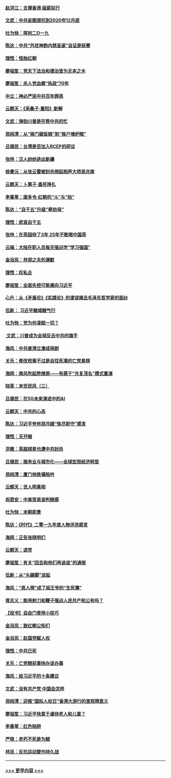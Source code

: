 #### [赵洪江：支撑香港 砥砺前行](../pages/nsc993/n11748482.md?t=12271522) 
#### [文武：中共妄图顽抗到2020年12月底](../pages/nsc993/n11748446.md?t=12271522) 
#### [吐为快：挥别二O一九](../pages/nsc993/n11748411.md?t=12271522) 
#### [陈达：中共“外扰神韵内禁圣诞”自证是妖孽](../pages/nsc993/n11748226.md?t=12271522) 
#### [理悟：怪胎红朝](../pages/nsc993/n11748206.md?t=12271522) 
#### [廖祖笙：党天下法治和德治皆为无本之木](../pages/nsc993/n11748135.md?t=12271522) 
#### [廖祖笙：杀人党血腥“执政”70年](../pages/nsc993/n11745144.md?t=12271522) 
#### [中立：神必严惩中共百年罪恶](../pages/nsc993/n11744970.md?t=12271522) 
#### [云鹤天：《采桑子‧重阳》新解](../pages/nsc993/n11744948.md?t=12271522) 
#### [文武：弹劾川普是在帮中共的忙](../pages/nsc993/n11744758.md?t=12271522) 
#### [郑纯清：从“挨门砸饭锅”到“挨户堵炉眼”](../pages/nsc993/n11744745.md?t=12271522) 
#### [吕锡民：台湾是否加入RCEP的研议](../pages/nsc993/n11744701.md?t=12271522) 
#### [张林：汉人纷纷逃出新疆](../pages/nsc993/n11743530.md?t=12271522) 
#### [徐曼沅：从张云雷被封杀想起相声大师吴兆南](../pages/nsc993/n11741816.md?t=12271522) 
#### [云鹤天：卜算子‧垂死挣扎](../pages/nsc993/n11739956.md?t=12271522) 
#### [李春草：唐多令‧红朝的“斗”与“拍”](../pages/nsc993/n11739830.md?t=12271522) 
#### [陈达：“自干五”升级“牵妨母”](../pages/nsc993/n11739724.md?t=12271522) 
#### [理悟：悲哀自干五](../pages/nsc993/n11739547.md?t=12271522) 
#### [张林：在茶园待了3年 25年不敢喝中国茶](../pages/nsc993/n11739240.md?t=12271522) 
#### [云端：大陆在职人员每天强迫学“学习强国”](../pages/nsc993/n11738735.md?t=12271522) 
#### [金浴凤：林郑之夫的渊默](../pages/nsc993/n11737735.md?t=12271522) 
#### [理悟：叹私企](../pages/nsc993/n11737715.md?t=12271522) 
#### [廖祖笙：全面失控可能袭向习近平](../pages/nsc993/n11737704.md?t=12271522) 
#### [心升：从《矛盾论》《实践论》的谬误揭去毛泽东哲学家的面纱](../pages/nsc993/n11736962.md?t=12271522) 
#### [伍新： 习近平赌城赌气行](../pages/nsc993/n11736929.md?t=12271522) 
#### [吐为快：党为何凌蹈一切？](../pages/nsc993/n11736915.md?t=12271522) 
#### [ 文武：川普成为全球反击中共的旗手](../pages/nsc993/n11736882.md?t=12271522) 
#### [海风：中共废港立澳成闹剧](../pages/nsc993/n11735857.md?t=12271522) 
#### [关乐：修改校章不过是自往死凑的亡党臭棋](../pages/nsc993/n11735097.md?t=12271522) 
#### [海网：南风吹起势燎原——有感于“光复茂名”模式重演](../pages/nsc993/n11732308.md?t=12271522) 
#### [陆客：末世民风（三）](../pages/nsc993/n11732211.md?t=12271522) 
#### [吕锡民：在5G未来演进中的AI](../pages/nsc993/n11730010.md?t=12271522) 
#### [云鹤天：中共的心态](../pages/nsc993/n11729906.md?t=12271522) 
#### [陈达：习近平夸林郑月娥“恪尽职守”感言](../pages/nsc993/n11729881.md?t=12271522) 
#### [理悟：天开眼](../pages/nsc993/n11729699.md?t=12271522) 
#### [洪微：英超球星也遭中共封杀](../pages/nsc993/n11727243.md?t=12271522) 
#### [吕锡民：服务业与城市化——全球宏观经济转型](../pages/nsc993/n11725845.md?t=12271522) 
#### [郑纯清：厦门地铁塌陷吟](../pages/nsc993/n11725813.md?t=12271522) 
#### [云鹤天：世人明真相](../pages/nsc993/n11725621.md?t=12271522) 
#### [祝君安：中美贸易谈判随感](../pages/nsc993/n11725609.md?t=12271522) 
#### [吐为快：末朝即景](../pages/nsc993/n11723365.md?t=12271522) 
#### [陈达：《时代》二零一九年度人物评选感言](../pages/nsc993/n11723337.md?t=12271522) 
#### [海网：正告张晓明们](../pages/nsc993/n11723228.md?t=12271522) 
#### [云鹤天：退党](../pages/nsc993/n11723056.md?t=12271522) 
#### [廖祖笙：有关“回去和他们再谈谈”的通报](../pages/nsc993/n11722442.md?t=12271522) 
#### [伍新：从“头踢脚”说起](../pages/nsc993/n11722429.md?t=12271522) 
#### [海风：“恶人榜”成了阎王爷的“生死簿”](../pages/nsc993/n11722272.md?t=12271522) 
#### [胥志义：能用剌刀和鞭子强迫人民共产和公有吗？](../pages/nsc993/n11720569.md?t=12271522) 
#### [【投书】自由门使用小技巧](../pages/nsc993/n11720180.md?t=12271522) 
#### [金浴凤：致红朝公知们](../pages/nsc993/n11720563.md?t=12271522) 
#### [金浴凤：赵国党赋人权](../pages/nsc993/n11720533.md?t=12271522) 
#### [理悟：中共已死](../pages/nsc993/n11720233.md?t=12271522) 
#### [关乐：亡党眼前事快办该办事](../pages/nsc993/n11719160.md?t=12271522) 
#### [海风：给习近平的十条建议](../pages/nsc993/n11717616.md?t=12271522) 
#### [文武：没有共产党 中国会怎样](../pages/nsc993/n11717584.md?t=12271522) 
#### [郑纯清：迎接“国际人权日”香港大游行的里程牌意义](../pages/nsc993/n11717417.md?t=12271522) 
#### [廖祖笙：习近平快意于虐待老人和儿童？](../pages/nsc993/n11715313.md?t=12271522) 
#### [李春草：红色陷阱](../pages/nsc993/n11715029.md?t=12271522) 
#### [严晓：老朽不死是为贼](../pages/nsc993/n11712910.md?t=12271522) 
#### [林忌：反抗运动要作持久战](../pages/nsc993/n11712623.md?t=12271522) 

----
#### [ >>> 更早内容 <<< ](../indexes/nsc993-earlier.md)
